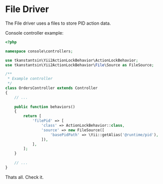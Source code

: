 File Driver
=========

The File driver uses a files to store PID action data.

Console controller example:

```php
<?php

namespace console\controllers;

use tkanstantsin\Yii2ActionLockBehavior\ActionLockBehavior;
use tkanstantsin\Yii2ActionLockBehavior\File\Source as FileSource;

/**
 * Example controller
 */
class OrdersController extends Controller
{
    // ...
    
    public function behaviors()
    {
        return [
            'filePid' => [
                'class' => ActionLockBehavior::class,
                'source' => new FileSource([
                    'basePidPath' => \Yii::getAlias('@runtime/pid'),
                ]),
            ],
        ];
    }
    
    // ...
}
```

Thats all. Check it.